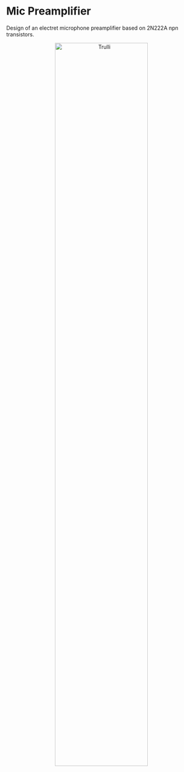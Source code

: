 # Mic Preamplifier
Design of an electret microphone preamplifier based on 2N222A npn transistors.
<p align="center" width="100%"><img src="https://i.imgur.com/6qLxLvL.jpg" alt="Trulli" style="width:70%">
</p>
